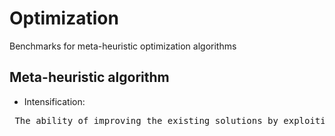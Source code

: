 # Optimization
Benchmarks for meta-heuristic optimization algorithms

## Meta-heuristic algorithm
* Intensification: <br/> 
 <pre> The ability of improving the existing solutions by exploiting locally the neighborhood of current solutions. </pre>
